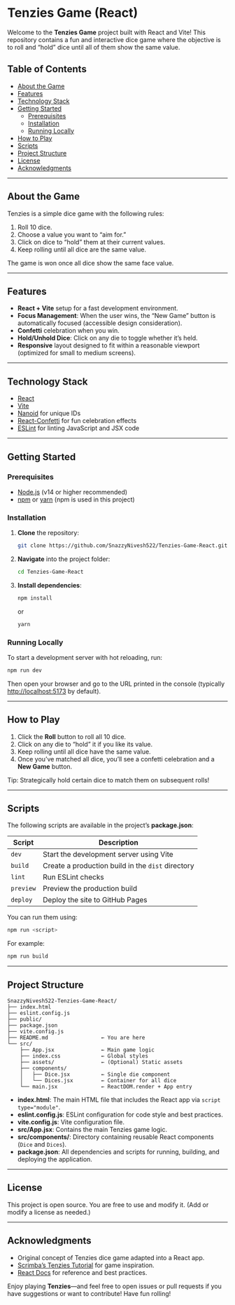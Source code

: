 # Tenzies Game (React)

Welcome to the **Tenzies Game** project built with React and Vite! This repository contains a fun and interactive dice game where the objective is to roll and “hold” dice until all of them show the same value.

## Table of Contents

- [About the Game](#about-the-game)
- [Features](#features)
- [Technology Stack](#technology-stack)
- [Getting Started](#getting-started)
  - [Prerequisites](#prerequisites)
  - [Installation](#installation)
  - [Running Locally](#running-locally)
- [How to Play](#how-to-play)
- [Scripts](#scripts)
- [Project Structure](#project-structure)
- [License](#license)
- [Acknowledgments](#acknowledgments)

---

## About the Game

Tenzies is a simple dice game with the following rules:

1. Roll 10 dice.
2. Choose a value you want to “aim for.”
3. Click on dice to “hold” them at their current values.
4. Keep rolling until all dice are the same value.

The game is won once all dice show the same face value.

---

## Features

- **React + Vite** setup for a fast development environment.
- **Focus Management**: When the user wins, the “New Game” button is automatically focused (accessible design consideration).
- **Confetti** celebration when you win.
- **Hold/Unhold Dice**: Click on any die to toggle whether it’s held.
- **Responsive** layout designed to fit within a reasonable viewport (optimized for small to medium screens).

---

## Technology Stack

- [React](https://react.dev/)  
- [Vite](https://vitejs.dev/)  
- [Nanoid](https://github.com/ai/nanoid) for unique IDs  
- [React-Confetti](https://github.com/alampros/react-confetti) for fun celebration effects  
- [ESLint](https://eslint.org/) for linting JavaScript and JSX code  

---

## Getting Started

### Prerequisites

- [Node.js](https://nodejs.org/) (v14 or higher recommended)
- [npm](https://www.npmjs.com/) or [yarn](https://yarnpkg.com/) (npm is used in this project)

### Installation

1. **Clone** the repository:
   ```bash
   git clone https://github.com/SnazzyNivesh522/Tenzies-Game-React.git
   ```
2. **Navigate** into the project folder:
   ```bash
   cd Tenzies-Game-React
   ```
3. **Install dependencies**:
   ```bash
   npm install
   ```
   or
   ```bash
   yarn
   ```

### Running Locally

To start a development server with hot reloading, run:

```bash
npm run dev
```

Then open your browser and go to the URL printed in the console (typically [http://localhost:5173](http://localhost:5173) by default).

---

## How to Play

1. Click the **Roll** button to roll all 10 dice.
2. Click on any die to “hold” it if you like its value.
3. Keep rolling until all dice have the same value.
4. Once you’ve matched all dice, you’ll see a confetti celebration and a **New Game** button.

Tip: Strategically hold certain dice to match them on subsequent rolls!

---

## Scripts

The following scripts are available in the project’s **package.json**:

| Script       | Description                                       |
| ------------ | ------------------------------------------------- |
| `dev`        | Start the development server using Vite           |
| `build`      | Create a production build in the `dist` directory |
| `lint`       | Run ESLint checks                                 |
| `preview`    | Preview the production build                      |
| `deploy`     | Deploy the site to GitHub Pages                   |

You can run them using:
```bash
npm run <script>
```
For example:
```bash
npm run build
```

---

## Project Structure

```
SnazzyNivesh522-Tenzies-Game-React/
├── index.html
├── eslint.config.js
├── public/
├── package.json
├── vite.config.js
├── README.md                 ← You are here
└── src/
    ├── App.jsx               ← Main game logic
    ├── index.css             ← Global styles
    ├── assets/               ← (Optional) Static assets
    ├── components/
    │   ├── Dice.jsx          ← Single die component
    │   └── Dices.jsx         ← Container for all dice
    └── main.jsx              ← ReactDOM.render + App entry
```

- **index.html**: The main HTML file that includes the React app via `script type="module"`.
- **eslint.config.js**: ESLint configuration for code style and best practices.
- **vite.config.js**: Vite configuration file.
- **src/App.jsx**: Contains the main Tenzies game logic.
- **src/components/**: Directory containing reusable React components (`Dice` and `Dices`).
- **package.json**: All dependencies and scripts for running, building, and deploying the application.

---

## License

This project is open source. You are free to use and modify it. (Add or modify a license as needed.)

---

## Acknowledgments

- Original concept of Tenzies dice game adapted into a React app.  
- [Scrimba’s Tenzies Tutorial](https://scrimba.com/) for game inspiration.  
- [React Docs](https://react.dev/) for reference and best practices.

Enjoy playing **Tenzies**—and feel free to open issues or pull requests if you have suggestions or want to contribute! Have fun rolling!
